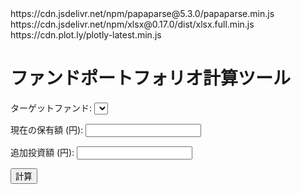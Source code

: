 <!DOCTYPE html>
<html lang="ja">
<head>
  <meta charset="UTF-8">
  <title>ファンドポートフォリオ計算</title>
  https://cdn.jsdelivr.net/npm/papaparse@5.3.0/papaparse.min.js
  https://cdn.jsdelivr.net/npm/xlsx@0.17.0/dist/xlsx.full.min.js
  https://cdn.plot.ly/plotly-latest.min.js
  <script src="path/to/your/javascript/file.js"></script>
</head>
<body>
  <h1>ファンドポートフォリオ計算ツール</h1>
  
  <label for="targetFundSelect">ターゲットファンド:</label>
  <select id="targetFundSelect"></select>

  <label for="currentHolding">現在の保有額 (円):</label>
  <input type="number" id="currentHolding" />

  <label for="extraFunds">追加投資額 (円):</label>
  <input type="number" id="extraFunds" />

  <button id="calcButton">計算</button>

  <div id="resultText"></div>
  <div id="frontierChart"></div>

  <script>
    document.addEventListener("DOMContentLoaded", function() {
      let csvData = [
        { Date: "2024-01-01", FundA: 0.01, FundB: 0.015, FundC: -0.005 },
        { Date: "2024-01-02", FundA: 0.012, FundB: 0.017, FundC: -0.002 },
        { Date: "2024-01-03", FundA: -0.008, FundB: 0.01, FundC: 0.003 },
        // ...（実際のデータをここに追加）
      ];
      let funds = Object.keys(csvData).filter(key => key !== "Date");

      function updateTargetFundSelect() {
        const targetFundSelect = document.getElementById("targetFundSelect");
        targetFundSelect.innerHTML = "";
        funds.forEach(fund => {
          let option = document.createElement("option");
          option.value = fund;
          option.textContent = fund;
          targetFundSelect.appendChild(option);
        });
      }

      updateTargetFundSelect();

      function processCSV(file) {
        Papa.parse(file, {
          header: true,
          dynamicTyping: true,
          complete: function(results) {
            csvData = results.data.filter(row => Object.keys(row).length > 1);
            funds = Object.keys(csvData).filter(key => key !== "Date");
            updateTargetFundSelect();
          },
          error: function(error) {
            console.error("CSVパースエラー:", error);
          }
        });
      }

      function processExcel(file) {
        const reader = new FileReader();
        reader.onload = function(e) {
          const data = new Uint8Array(e.target.result);
          const workbook = XLSX.read(data, { type: "array" });
          const sheetName = workbook.SheetNames;
          const worksheet = workbook.Sheets[sheetName];
          
          const jsonData = XLSX.utils.sheet_to_json(worksheet, { header: 1 });
          const headers = jsonData;  
          csvData = jsonData.slice(1).map(row => {
            let obj = {};
            headers.forEach((header, index) => {
              obj[header] = row[index];
            });
            return obj;
          });

          funds = headers.filter(key => key !== "Date");
          updateTargetFundSelect();
        };

        reader.readAsArrayBuffer(file);
      }

      function computeMean(arr) {
        return arr.reduce((a, b) => a + b, 0) / arr.length;
      }

      function computeVariance(arr, mean) {
        return arr.reduce((acc, val) => acc + (val - mean) ** 2, 0) / arr.length;
      }

      function computeCovariance(arr1, mean1, arr2, mean2) {
        return arr1.reduce((sum, val, i) => sum + (val - mean1) * (arr2[i] - mean2), 0) / arr1.length;
      }

      document.getElementById("calcButton").addEventListener("click", function() {
        if (!csvData) {
          alert("CSVまたはExcelファイルがアップロードされていません。");
          return;
        }
        
        let targetFund = document.getElementById("targetFundSelect").value;
        if (!targetFund) {
          alert("ターゲットファンドを選択してください。");
          return;
        }
        
        let currentHolding = parseFloat(document.getElementById("currentHolding").value);
        let extraFunds = parseFloat(document.getElementById("extraFunds").value);
        if(isNaN(currentHolding) || isNaN(extraFunds)) {
          alert("現在の保有額または追加投資額を正しく入力してください。");
          return;
        }
        
        let fundData = {};
        funds.forEach(fund => {
          fundData[fund] = csvData.map(row => parseFloat(row[fund])).filter(val => !isNaN(val));
        });

        let means = {};
        let variances = {};
        funds.forEach(fund => {
          let dataArr = fundData[fund];
          let mean = computeMean(dataArr);
          means[fund] = mean;
          variances[fund] = computeVariance(dataArr, mean);
        });

        let covMatrix = {};
        funds.forEach(fund1 => {
          covMatrix[fund1] = {};
          funds.forEach(fund2 => {
            covMatrix[fund1][fund2] = computeCovariance(fundData[fund1], means[fund1], fundData[fund2], means[fund2]);
          });
        });

        let results = [];
        funds.forEach(fund => {
          if (fund === targetFund) return;
          let sigmaTargetSq = variances[targetFund];
          let sigmaCandidateSq = variances[fund];
          let covTargetCandidate = covMatrix[targetFund][fund];
          
          let denominator = sigmaTargetSq + sigmaCandidateSq - 2 * covTargetCandidate;
          let wTarget = denominator !== 0 ? (sigmaCandidateSq - covTargetCandidate) / denominator : 0;
          wTarget = Math.max(0, Math.min(1, wTarget));
          let wCandidate = 1 - wTarget;

          let portReturn = wTarget * means[targetFund] + wCandidate * means[fund];
          let portVariance = (wTarget ** 2) * sigmaTargetSq + (wCandidate ** 2) * sigmaCandidateSq + 2 * wTarget * wCandidate * covTargetCandidate;
          let portRisk = Math.sqrt(portVariance);
          let sharpe = portRisk !== 0 ? portReturn / portRisk : NaN;

          results.push({ candidateFund: fund, weightTarget: wTarget, weightCandidate: wCandidate, portfolioReturn: portReturn, portfolioRisk: portRisk, sharpe: sharpe });
        });
        
        results.sort((a, b) => b.sharpe - a.sharpe);
        let bestCandidateResult = results;
        let bestCandidate = bestCandidateResult.candidateFund;
        
        let optimalWeightTarget = bestCandidateResult.weightTarget;
        
        let totalPortfolio = currentHolding + extraFunds;
        let idealTargetValue = totalPortfolio * optimalWeightTarget;
        let additionalTarget = idealTargetValue - currentHolding;
        if(additionalTarget < 0) { additionalTarget = 0; }
        let additionalCandidate = extraFunds - additionalTarget;
        
        let currentPortfolioReturn = means[targetFund];
        let currentPortfolioRisk = Math.sqrt(variances[targetFund]);
        let currentPortfolioSharpe = currentPortfolioRisk !== 0 ? currentPortfolioReturn / currentPortfolioRisk : NaN;
        
        let finalTargetValue = currentHolding + additionalTarget;
        let finalCandidateValue = additionalCandidate;
        let finalTotal = finalTargetValue + finalCandidateValue;
        let finalWeightTarget = finalTotal > 0 ? finalTargetValue / finalTotal : 0;
        let finalWeightCandidate = finalTotal > 0 ? finalCandidateValue / finalTotal : 0;
        let newPortfolioReturn = finalWeightTarget * means[targetFund] + finalWeightCandidate * means[bestCandidate];
        let newPortfolioRisk = finalWeightTarget * Math.sqrt(variances[targetFund]) + finalWeightCandidate * Math.sqrt(variances[bestCandidate]);
        let newPortfolioSharpe = newPortfolioRisk !== 0 ? newPortfolioReturn / newPortfolioRisk : NaN;
        
        let resultHTML = `<p>ターゲットファンド: <strong>${targetFund}</strong></p>`;
        resultHTML += `<p>最も効率的な組み合わせ候補: <strong>${bestCandidate}</strong></p>`;
        resultHTML += `<p>歴史的データに基づく理想比率 (ターゲット): ${(optimalWeightTarget * 100).toFixed(2)}%</p>`;
        resultHTML += `<h3>現状のポートフォリオ</h3>`;
        resultHTML += `<p>現在、${targetFund} の保有額: ${currentHolding.toLocaleString()}円 (100%対象ファンド)</p>`;
        resultHTML += `<p>期待リターン: ${currentPortfolioReturn.toFixed(4)}</p>`;
        resultHTML += `<p>リスク: ${currentPortfolioRisk.toFixed(4)}</p>`;
        resultHTML += `<p>シャープレシオ: ${currentPortfolioSharpe.toFixed(4)}</p>`;
        resultHTML += `<h3>追加投資の提案</h3>`;
        resultHTML += `<p>追加投資額: ${extraFunds.toLocaleString()}円</p>`;
        resultHTML += `<p>${targetFund} に追加投資する提案額: ${additionalTarget.toFixed(0)}円</p>`;
        resultHTML += `<p>${bestCandidate} に追加投資する提案額: ${additionalCandidate.toFixed(0)}円</p>`;
        resultHTML += `<h3>新規投資後のポートフォリオ (概算)</h3>`;
        resultHTML += `<p>ターゲットファンド比率: ${(finalWeightTarget * 100).toFixed(2)}%、${bestCandidate}比率: ${(finalWeightCandidate * 100).toFixed(2)}%</p>`;
        resultHTML += `<p>期待リターン (概算): ${newPortfolioReturn.toFixed(4)}</p>`;
        resultHTML += `<p>リスク (概算): ${newPortfolioRisk.toFixed(4)}</p>`;
        resultHTML += `<p>シャープレシオ (概算): ${newPortfolioSharpe.toFixed(4)}</p>`;
        
        document.getElementById("resultText").innerHTML = resultHTML;
        
        let traceFrontier = {
          x: results.map(r => r.portfolioRisk),
          y: results.map(r => r.portfolioReturn),
          mode: 'lines',
          name: 'Efficient Frontier'
        };

        let traceOptimal = {
          x: [bestCandidateResult.portfolioRisk],
          y: [bestCandidateResult.portfolioReturn],
          mode: 'markers',
          marker: { color: 'red', size: 10 },
          name: 'Max Sharpe Ratio'
        };

        let traceCurrent = {
          x: [currentPortfolioRisk],
          y: [currentPortfolioReturn],
          mode: 'markers',
          marker: { color: 'blue', size: 10 },
          name: 'Current Portfolio'
        };

        let traceNew = {
          x: [newPortfolioRisk],
          y: [newPortfolioReturn],
          mode: 'markers',
          marker: { color: 'green', size: 10 },
          name: 'New Portfolio'
        };

        let layout = {
          title: '2ファンド組み合わせの効率的フロンティア',
          xaxis: { title: 'リスク（標準偏差）' },
          yaxis: { title: '期待リターン' }
        };

        Plotly.newPlot("frontierChart", [traceFrontier, traceOptimal, traceCurrent, traceNew], layout);
      });
    });
  </script>
</body>
</html>
